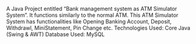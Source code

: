 A Java Project entitled “Bank management system as ATM Simulator System”. 
It functions similarly to the normal ATM. This ATM Simulator System has functionalities like 
Opening Banking Account, Deposit, Withdrawl, MiniStatement, Pin Change etc.
Technologies Used: Core Java (Swing & AWT)
Database Used: MySQL
